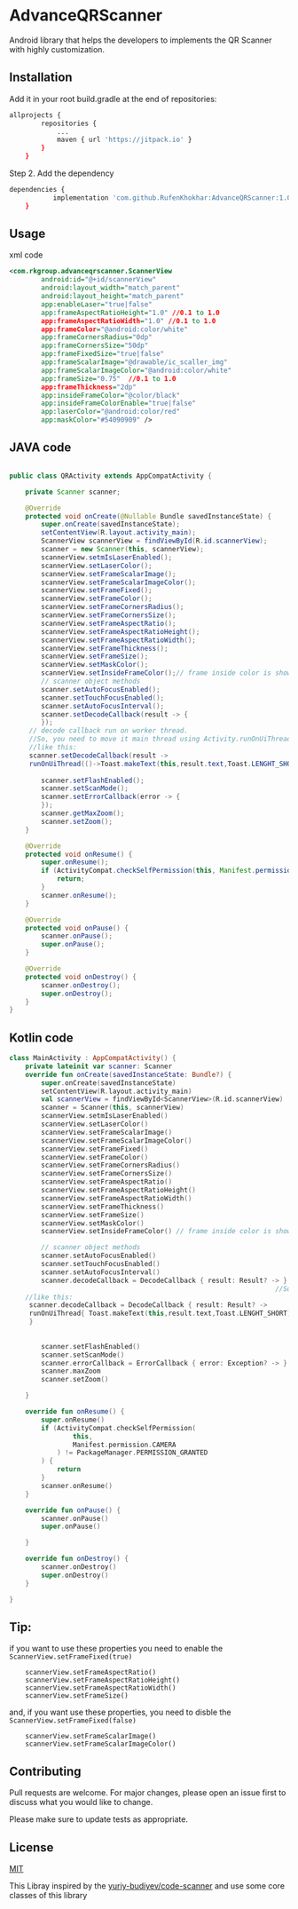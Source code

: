 # AdvanceQRScanner
 Android library that helps the developers to implements the QR Scanner with highly customization.

## Installation
  Add it in your root build.gradle at the end of repositories:
```bash
allprojects {
		repositories {
			...
			maven { url 'https://jitpack.io' }
		}
	}
```
Step 2. Add the dependency
```bash
dependencies {
	       implementation 'com.github.RufenKhokhar:AdvanceQRScanner:1.0'
	}
```
## Usage
  xml code
```xml
<com.rkgroup.advanceqrscanner.ScannerView
        android:id="@+id/scannerView"
        android:layout_width="match_parent"
        android:layout_height="match_parent"
        app:enableLaser="true|false"
        app:frameAspectRatioHeight="1.0" //0.1 to 1.0
        app:frameAspectRatioWidth="1.0" //0.1 to 1.0
        app:frameColor="@android:color/white"
        app:frameCornersRadius="0dp"
        app:frameCornersSize="50dp"
        app:frameFixedSize="true|false"
        app:frameScalarImage="@drawable/ic_scaller_img"
        app:frameScalarImageColor="@android:color/white"
        app:frameSize="0.75"  //0.1 to 1.0
        app:frameThickness="2dp"
        app:insideFrameColor="@color/black"
        app:insideFrameColorEnable="true|false"
        app:laserColor="@android:color/red"
        app:maskColor="#54090909" />
```
## JAVA code
```java

public class QRActivity extends AppCompatActivity {

    private Scanner scanner;

    @Override
    protected void onCreate(@Nullable Bundle savedInstanceState) {
        super.onCreate(savedInstanceState);
        setContentView(R.layout.activity_main);
        ScannerView scannerView = findViewById(R.id.scannerView);
        scanner = new Scanner(this, scannerView);
        scannerView.setmIsLaserEnabled();
        scannerView.setLaserColor();
        scannerView.setFrameScalarImage();
        scannerView.setFrameScalarImageColor();
        scannerView.setFrameFixed();
        scannerView.setFrameColor();
        scannerView.setFrameCornersRadius();
        scannerView.setFrameCornersSize();
        scannerView.setFrameAspectRatio();
        scannerView.setFrameAspectRatioHeight();
        scannerView.setFrameAspectRatioWidth();
        scannerView.setFrameThickness();
        scannerView.setFrameSize();
        scannerView.setMaskColor();
        scannerView.setInsideFrameColor();// frame inside color is show when frame scaling
        // scanner object methods
        scanner.setAutoFocusEnabled();
        scanner.setTouchFocusEnabled();
        scanner.setAutoFocusInterval();
        scanner.setDecodeCallback(result -> {
        });
	 // decode callback run on worker thread.
	 //So, you need to move it main thread using Activity.runOnUiThread() function
	 //like this:
	 scanner.setDecodeCallback(result -> 
	 runOnUiThread(()->Toast.makeText(this,result.text,Toast.LENGHT_SHORT).show()));
	 
        scanner.setFlashEnabled();
        scanner.setScanMode();
        scanner.setErrorCallback(error -> {
        });
        scanner.getMaxZoom();
        scanner.setZoom();
    }

    @Override
    protected void onResume() {
        super.onResume();
        if (ActivityCompat.checkSelfPermission(this, Manifest.permission.CAMERA) != PackageManager.PERMISSION_GRANTED) {
            return;
        }
        scanner.onResume();
    }

    @Override
    protected void onPause() {
        scanner.onPause();
        super.onPause();
    }

    @Override
    protected void onDestroy() {
        scanner.onDestroy();
        super.onDestroy();
    }
}
```
## Kotlin code
```kotlin
class MainActivity : AppCompatActivity() {
    private lateinit var scanner: Scanner
    override fun onCreate(savedInstanceState: Bundle?) {
        super.onCreate(savedInstanceState)
        setContentView(R.layout.activity_main)
        val scannerView = findViewById<ScannerView>(R.id.scannerView)
        scanner = Scanner(this, scannerView)
        scannerView.setmIsLaserEnabled()
        scannerView.setLaserColor()
        scannerView.setFrameScalarImage()
        scannerView.setFrameScalarImageColor()
        scannerView.setFrameFixed()
        scannerView.setFrameColor()
        scannerView.setFrameCornersRadius()
        scannerView.setFrameCornersSize()
        scannerView.setFrameAspectRatio()
        scannerView.setFrameAspectRatioHeight()
        scannerView.setFrameAspectRatioWidth()
        scannerView.setFrameThickness()
        scannerView.setFrameSize()
        scannerView.setMaskColor()
        scannerView.setInsideFrameColor() // frame inside color is show when frame scaling

        // scanner object methods
        scanner.setAutoFocusEnabled()
        scanner.setTouchFocusEnabled()
        scanner.setAutoFocusInterval()
        scanner.decodeCallback = DecodeCallback { result: Result? -> } // decode callback run on worker thread.
	                                                               //So, you need to move it main thread using Activity.runOnUiThread() function
	//like this:
	 scanner.decodeCallback = DecodeCallback { result: Result? -> 
	 runOnUiThread{ Toast.makeText(this,result.text,Toast.LENGHT_SHORT).show()}
	 }
	 
	 
        scanner.setFlashEnabled()
        scanner.setScanMode()
        scanner.errorCallback = ErrorCallback { error: Exception? -> }
        scanner.maxZoom
        scanner.setZoom()

    }

    override fun onResume() {
        super.onResume()
        if (ActivityCompat.checkSelfPermission(
                this,
                Manifest.permission.CAMERA
            ) != PackageManager.PERMISSION_GRANTED
        ) {
            return
        }
        scanner.onResume()
    }

    override fun onPause() {
        scanner.onPause()
        super.onPause()

    }

    override fun onDestroy() {
        scanner.onDestroy()
        super.onDestroy()
    }

}

```

## Tip:
  if you want to use these properties you need to enable the ``` ScannerView.setFrameFixed(true) ```
  

        scannerView.setFrameAspectRatio()
        scannerView.setFrameAspectRatioHeight()
        scannerView.setFrameAspectRatioWidth()
        scannerView.setFrameSize()
 
 and, if you want use these properties, you need to disble the  ``` ScannerView.setFrameFixed(false) ```
 
        scannerView.setFrameScalarImage()
        scannerView.setFrameScalarImageColor()
 
 ## Contributing
Pull requests are welcome. For major changes, please open an issue first to discuss what you would like to change.

Please make sure to update tests as appropriate.

## License
[MIT](https://github.com/RufenKhokhar/AdvanceQRScanner/blob/master/LICENSE)
 
This Libray inspired by the [yuriy-budiyev/code-scanner](https://github.com/yuriy-budiyev/code-scanner) and use some core classes of this library


